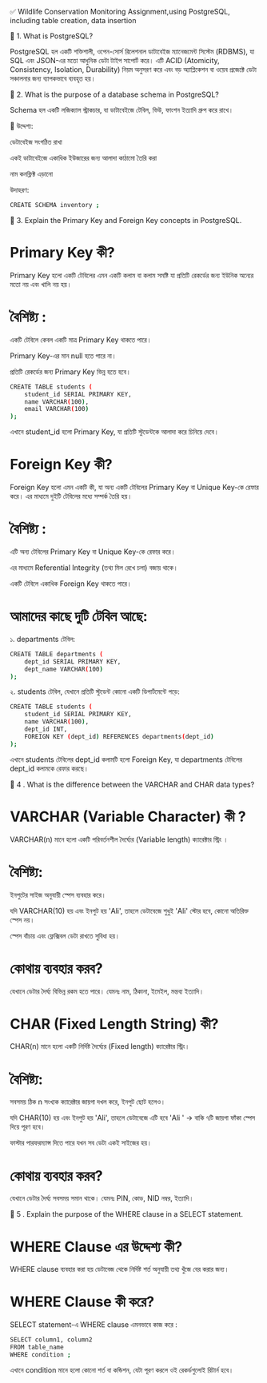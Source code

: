 ✅ Wildlife Conservation Monitoring Assignment,using PostgreSQL, including table creation, data insertion

🔹 1. What is PostgreSQL?

PostgreSQL হল একটি শক্তিশালী, ওপেন-সোর্স রিলেশনাল ডাটাবেইজ ম্যানেজমেন্ট সিস্টেম (RDBMS), যা SQL এবং JSON-এর মতো আধুনিক ডেটা টাইপ সাপোর্ট করে। এটি ACID (Atomicity, Consistency, Isolation, Durability) নিয়ম অনুসরণ করে এবং বড় অ্যাপ্লিকেশন বা ওয়েব প্রজেক্টে ডেটা সঞ্চালনার জন্য ব্যাপকভাবে ব্যবহৃত হয়।

🔹 2. What is the purpose of a database schema in PostgreSQL?

Schema হল একটি লজিক্যাল স্ট্রাকচার, যা ডাটাবেইজে টেবিল, ভিউ, ফাংশন ইত্যাদি গ্রুপ করে রাখে।

📌 উদ্দেশ্য:

ডেটাবেইজ সংগঠিত রাখা

একই ডাটাবেইজে একাধিক ইউজারের জন্য আলাদা কাঠামো তৈরি করা

নাম কনফ্লিক্ট এড়ানো

উদাহরণ:

```Bash
CREATE SCHEMA inventory ;
```
🔹 3. Explain the Primary Key and Foreign Key concepts in PostgreSQL.

# Primary Key কী?
Primary Key হলো একটি টেবিলের এমন একটি কলাম বা কলাম সমষ্টি  যা প্রতিটি রেকর্ডের জন্য ইউনিক অন্যের মতো নয় এবং খালি নয় হয়।


# বৈশিষ্ট্য :

একটি টেবিলে কেবল একটি মাত্র Primary Key থাকতে পারে।

Primary Key-এর মান null হতে পারে না।

প্রতিটি রেকর্ডের জন্য Primary Key ভিন্ন হতে হবে।

```Bash 
CREATE TABLE students (
    student_id SERIAL PRIMARY KEY,
    name VARCHAR(100),
    email VARCHAR(100)
);
```
এখানে student_id হলো Primary Key, যা প্রতিটি স্টুডেন্টকে আলাদা করে চিনিয়ে দেবে।


# Foreign Key কী?

Foreign Key হলো এমন একটি কী, যা অন্য একটি টেবিলের Primary Key বা Unique Key-কে রেফার করে। এর মাধ্যমে দুইটি টেবিলের মধ্যে সম্পর্ক  তৈরি হয়।


# বৈশিষ্ট্য :

এটি অন্য টেবিলের Primary Key বা Unique Key-কে রেফার করে।

এর মাধ্যমে Referential Integrity (তথ্য মিল রেখে চলা) বজায় থাকে।

একটি টেবিলে একাধিক Foreign Key থাকতে পারে।


# আমাদের কাছে দুটি টেবিল আছে:

১. departments টেবিল:

```Bash
CREATE TABLE departments (
    dept_id SERIAL PRIMARY KEY,
    dept_name VARCHAR(100)
);
```

২. students টেবিল, যেখানে প্রতিটি স্টুডেন্ট কোনো একটি ডিপার্টমেন্টে পড়ে:

```Bash
CREATE TABLE students (
    student_id SERIAL PRIMARY KEY,
    name VARCHAR(100),
    dept_id INT,
    FOREIGN KEY (dept_id) REFERENCES departments(dept_id)
);
```
এখানে students টেবিলের dept_id কলামটি হলো Foreign Key, যা departments টেবিলের dept_id কলামকে রেফার করছে।

🔹 4 . What is the difference between the VARCHAR and CHAR data types?

# VARCHAR (Variable Character) কী ?

VARCHAR(n) মানে হলো একটি পরিবর্তনশীল দৈর্ঘ্যের (Variable length) ক্যারেক্টার স্ট্রিং ।

# বৈশিষ্ট্য:

ইনপুটের সাইজ অনুযায়ী স্পেস ব্যবহার করে।

যদি VARCHAR(10) হয় এবং ইনপুট হয় 'Ali', তাহলে ডেটাবেজে শুধুই 'Ali' স্টোর হবে, কোনো অতিরিক্ত স্পেস নয়।

স্পেস বাঁচায় এবং ফ্লেক্সিবল ডেটা রাখতে সুবিধা হয়।

# কোথায় ব্যবহার করব?

যেখানে ডেটার দৈর্ঘ্য বিভিন্ন রকম হতে পারে। যেমনঃ নাম, ঠিকানা, ইমেইল, মন্তব্য ইত্যাদি।


#  CHAR (Fixed Length String) কী?

CHAR(n) মানে হলো একটি নির্দিষ্ট দৈর্ঘ্যের (Fixed length) ক্যারেক্টার স্ট্রিং।

# বৈশিষ্ট্য:

সবসময় ঠিক n সংখ্যক ক্যারেক্টার জায়গা দখল করে, ইনপুট ছোট হলেও।

যদি CHAR(10) হয় এবং ইনপুট হয় 'Ali', তাহলে ডেটাবেজে এটি হবে 'Ali ' → বাকি ৭টি জায়গা ফাঁকা স্পেস দিয়ে পূরণ হবে।

ফাস্টার পারফরম্যান্স দিতে পারে যখন সব ডেটা একই সাইজের হয়।

# কোথায় ব্যবহার করব?

যেখানে ডেটার দৈর্ঘ্য সবসময় সমান থাকে। যেমনঃ PIN, কোড, NID নম্বর, ইত্যাদি।


🔹 5 . Explain the purpose of the WHERE clause in a SELECT statement.

# WHERE Clause এর উদ্দেশ্য কী?

WHERE clause ব্যবহার করা হয় ডেটাবেজ থেকে নির্দিষ্ট শর্ত অনুযায়ী তথ্য  খুঁজে বের করার জন্য।

# WHERE Clause কী করে?

SELECT statement-এ WHERE clause এমনভাবে কাজ করে :

```Bash
SELECT column1, column2
FROM table_name
WHERE condition ;
```
এখানে condition মানে হলো কোনো শর্ত বা কন্ডিশন, যেটা পূরণ করলে ওই রেকর্ডগুলোই রিটার্ন হবে।


